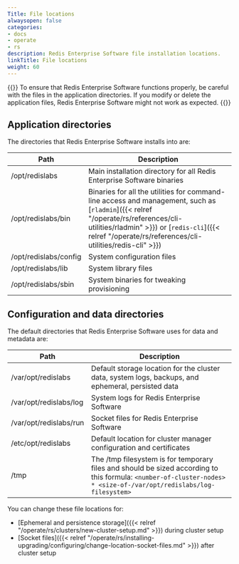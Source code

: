 ```yaml
---
Title: File locations
alwaysopen: false
categories:
- docs
- operate
- rs
description: Redis Enterprise Software file installation locations.
linkTitle: File locations
weight: 60
---
```

{{<warning>}}
To ensure that Redis Enterprise Software functions properly, be careful with the files in the application directories. If you modify or delete the application files, Redis Enterprise Software might not work as expected.
{{</warning>}}

## Application directories

The directories that Redis Enterprise Software installs into are:

| **Path** | **Description** |
|------------|-----------------|
| /opt/redislabs | Main installation directory for all Redis Enterprise Software binaries |
| /opt/redislabs/bin | Binaries for all the utilities for command-line access and management, such as [`rladmin`]({{< relref "/operate/rs/references/cli-utilities/rladmin" >}}) or [`redis-cli`]({{< relref "/operate/rs/references/cli-utilities/redis-cli" >}}) |
| /opt/redislabs/config | System configuration files |
| /opt/redislabs/lib | System library files |
| /opt/redislabs/sbin | System binaries for tweaking provisioning |

## Configuration and data directories

The default directories that Redis Enterprise Software uses for data and metadata are:

| **Path** | **Description** |
|------------|-----------------|
| /var/opt/redislabs | Default storage location for the cluster data, system logs, backups, and ephemeral, persisted data |
| /var/opt/redislabs/log | System logs for Redis Enterprise Software |
| /var/opt/redislabs/run | Socket files for Redis Enterprise Software |
| /etc/opt/redislabs | Default location for cluster manager configuration and certificates |
| /tmp | The /tmp filesystem is for temporary files and should be sized according to this formula: `<number-of-cluster-nodes> * <size-of-/var/opt/redislabs/log-filesystem>`  |

You can change these file locations for:

- [Ephemeral and persistence storage]({{< relref "/operate/rs/clusters/new-cluster-setup.md" >}}) during cluster setup
- [Socket files]({{< relref "/operate/rs/installing-upgrading/configuring/change-location-socket-files.md" >}}) after cluster setup
